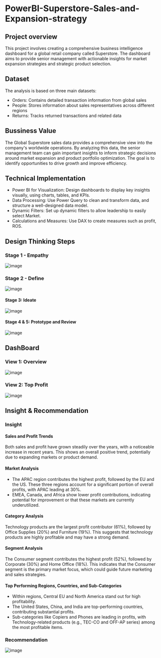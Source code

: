 # PowerBI-Superstore-Sales-and-Expansion-strategy
## Project overview 
This project involves creating a comprehensive business intelligence dashboard for a global retail company called Superstore. The dashboard aims to provide senior management with actionable insights for market expansion strategies and strategic product selection.
## Dataset 
The analysis is based on three main datasets:
- Orders: Contains detailed transaction information from global sales
- People: Stores information about sales representatives across different regions
- Returns: Tracks returned transactions and related data
## Bussiness Value
The Global Superstore sales data provides a comprehensive view into the company's worldwide operations. By analyzing this data, the senior management team can gain important insights to inform strategic decisions around market expansion and product portfolio optimization. The goal is to identify opportunities to drive growth and improve efficiency.
##  Technical Implementation
- Power BI for Visualization: Design dashboards to display key insights visually, using charts, tables, and KPIs.
- Data Processing: Use Power Query to clean and transform data, and structure a well-designed data model.
- Dynamic Filters: Set up dynamic filters to allow leadership to easily select Market. 
- Calculations and Measures: Use DAX to create measures such as profit, ROS.
## Design Thinking Steps 
### Stage 1 - Empathy 
![image](https://github.com/user-attachments/assets/baf21a24-45a8-4f37-b3e5-d88c0b0d4c6a)
### Stage 2 - Define 
![image](https://github.com/user-attachments/assets/af848c32-c9df-4b69-a283-ee0d642c72ca)
#### Stage 3: Ideate 
![image](https://github.com/user-attachments/assets/d800c2be-af83-4976-a1b4-8a8c0769560c)
#### Stage 4 & 5: Prototype and Review
![image](https://github.com/user-attachments/assets/f2f91f6f-c577-44ff-a1fd-925f1e24a0ed)
## DashBoard 
### View 1: Overview 
![image](https://github.com/user-attachments/assets/cd56946f-2796-4165-b9dd-664a4e71cd8b)
### View 2: Top Profit 
![image](https://github.com/user-attachments/assets/3dfef527-9007-49f6-9025-f06c4c7a3474)
## Insight & Recommendation
### Insight 
#### Sales and Profit Trends
Both sales and profit have grown steadily over the years, with a noticeable increase in recent years. This shows an overall positive trend, potentially due to expanding markets or product demand.
#### Market Analysis
- The APAC region contributes the highest profit, followed by the EU and the US. These three regions account for a significant portion of overall profits, with APAC leading at 30%.
- EMEA, Canada, and Africa show lower profit contributions, indicating potential for improvement or that these markets are currently underutilized.
#### Category Analysis
Technology products are the largest profit contributor (61%), followed by Office Supplies (20%) and Furniture (19%). This suggests that technology products are highly profitable and may have a strong demand.
#### Segment Analysis
The Consumer segment contributes the highest profit (52%), followed by Corporate (30%) and Home Office (18%). This indicates that the Consumer segment is the primary market focus, which could guide future marketing and sales strategies.
#### Top Performing Regions, Countries, and Sub-Categories
- Within regions, Central EU and North America stand out for high profitability.
- The United States, China, and India are top-performing countries, contributing substantial profits.
- Sub-categories like Copiers and Phones are leading in profits, with Technology-related products (e.g., TEC-CO and OFF-AP series) among the most profitable items.
### Recommendation 
![image](https://github.com/user-attachments/assets/e09b52dc-5670-4c25-9d96-82a06337fd55)


